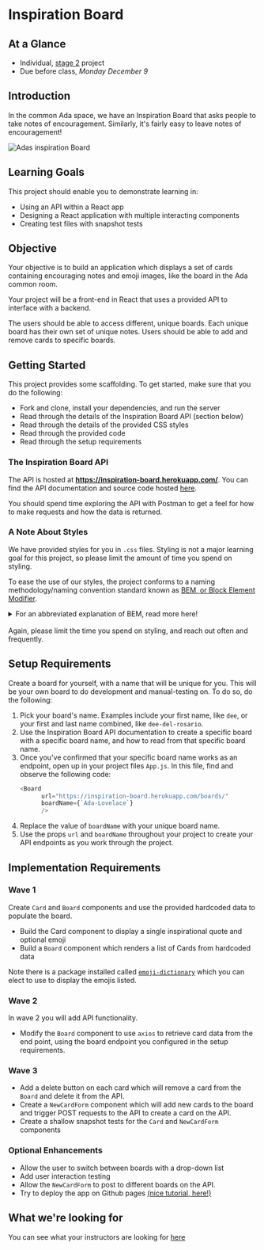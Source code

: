 # Inspiration Board

## At a Glance

- Individual, [stage 2](https://github.com/Ada-Developers-Academy/pedagogy/blob/master/rule-of-three.md#stage-2) project
- Due before class, *Monday December 9*

## Introduction

In the common Ada space, we have an Inspiration Board that asks people to take notes of encouragement. Similarly, it's fairly easy to leave notes of encouragement!

![Adas inspiration Board](./images/board.jpg)

## Learning Goals
This project should enable you to demonstrate learning in:
- Using an API within a React app
- Designing a React application with multiple interacting components
- Creating test files with snapshot tests

## Objective

Your objective is to build an application which displays a set of cards containing encouraging notes and emoji images, like the board in the Ada common room.

Your project will be a front-end in React that uses a provided API to interface with a backend.

The users should be able to access different, unique boards. Each unique board has their own set of unique notes. Users should be able to add and remove cards to specific boards.

## Getting Started

This project provides some scaffolding. To get started, make sure that you do the following:

- Fork and clone, install your dependencies, and run the server
- Read through the details of the Inspiration Board API (section below)
- Read through the details of the provided CSS styles
- Read through the provided code
- Read through the setup requirements

### The Inspiration Board API

The API is hosted at **https://inspiration-board.herokuapp.com/**.  You can find the API documentation and source code hosted [here](https://github.com/AdaGold/inspiration-board-api).

You should spend time exploring the API with Postman to get a feel for how to make requests and how the data is returned.

### A Note About Styles

We have provided styles for you in `.css` files. Styling is not a major learning goal for this project, so please limit the amount of time you spend on styling.

To ease the use of our styles, the project conforms to a naming methodology/naming convention standard known as [BEM, or Block Element Modifier](http://getbem.com/).

<details>

  <summary>
    For an abbreviated explanation of BEM, read more here!
  </summary>

  Essentially, you can count on the provided styles to conform to the following naming rules:
- There aren't any, or rarely any element/tag selectors or ID selectors, and all styles selectors are on classes. That means there are are a lot more classes to set, but it relies less on assuming a specific HTML structure before understanding how to use it
- Classes are named in [block__element--modifier](http://getbem.com/naming/) format:
  - The first section, `block`, will describe the semantic block that the style applies to
  - The second section, `element` (after two underscores), will describe the specific element within that block that the style applies to
  - The third section `modifier` (after two hyphens), will describe any sort of modifier (ie `enabled`, `success`, `green`) for that block and element that the style applies to

Here's an example:
```css
.new-card-form__header {
  text-align: center;
  ...
}
```

In this case, there is some "block" (section, idea, maybe component) named `new-card-form`, and this style is for the "element" that represents the header by name of `header`. This style makes the header in the new card form `text-align: center;`. Note that this does not dictate what kind of HTML tag this is, or what its parent or children are.
</details>

<br>
Again, please limit the time you spend on styling, and reach out often and frequently.

## Setup Requirements

Create a board for yourself, with a name that will be unique for you. This will be your own board to do development and manual-testing on. To do so, do the following:

1. Pick your board's name. Examples include your first name, like `dee`, or your first and last name combined, like `dee-del-rosario`.
1. Use the Inspiration Board API documentation to create a specific board with a specific board name, and how to read from that specific board name.
1. Once you've confirmed that your specific board name works as an endpoint, open up in your project files `App.js`. In this file, find and observe the following code:
    ```javascript
    <Board
          url="https://inspiration-board.herokuapp.com/boards/"
          boardName={`Ada-Lovelace`}
          />
    ```
1. Replace the value of `boardName` with your unique board name.
1. Use the props `url` and `boardName` throughout your project to create your API endpoints as you work through the project.

## Implementation Requirements

### Wave 1

Create `Card` and `Board` components and use the provided hardcoded data to populate the board.

- Build the Card component to display a single inspirational quote and optional emoji
- Build a `Board` component which renders a list of Cards from hardcoded data

Note there is a package installed called [`emoji-dictionary`](https://github.com/IonicaBizau/emoji-dictionary) which you can elect to use to display the emojis listed.

### Wave 2

In wave 2 you will add API functionality.
- Modify the `Board` component to use `axios` to retrieve card data from the end point, using the board endpoint you configured in the setup requirements.

### Wave 3
- Add a delete button on each card which will remove a card from the `Board` and delete it from the API.
- Create a `NewCardForm` component which will add new cards to the board and trigger POST requests to the API to create a card on the API.
- Create a shallow snapshot tests for the `Card` and `NewCardForm` components

### Optional Enhancements
- Allow the user to switch between boards with a drop-down list
- Add user interaction testing
- Allow the `NewCardForm` to post to different boards on the API.
- Try to deploy the app on Github pages [(nice tutorial, here!)](https://codeburst.io/deploy-react-to-github-pages-to-create-an-amazing-website-42d8b09cd4d)

## What we're looking for
You can see what your instructors are looking for [here](./feedback.md)
